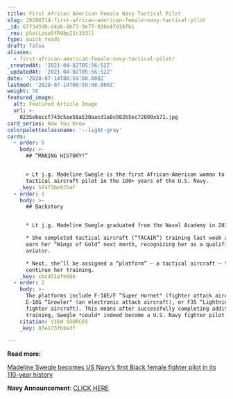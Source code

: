 ```yaml
---
title: First African American Female Navy Tactical Pilot
slug: 20200714-first-african-american-female-navy-tactical-pilot
_id: 67f345d6-d4ab-4b73-9e77-930e47d16fb1
_rev: p5oiLzuoOfR9bp21r333ll
type: quick_reads
draft: false
aliases:
  - first-african-american-female-navy-tactical-pilot/
_createdAt: '2021-04-02T05:56:52Z'
_updatedAt: '2021-04-02T05:56:52Z'
date: '2020-07-14T08:59:00.000Z'
lastmod: '2020-07-14T08:59:00.000Z'
weight: 50
featured_image:
  alt: Featured Article Image
  url: >-
    0235ebeccf743c5ee58a530aacd1a8c082b5ec72800x571.jpg
card_series: Now You Know
colorpaletteclassname: '--light-gray'
cards:
  - order: 0
    body: >-
      ## “MAKING HISTORY!”


      > Lt j.g. Madeline Swegle is the first African-American woman to become a
      tactical aircraft pilot in the 100+ years of the U.S. Navy.
    _key: 5f473be97baf
  - order: 1
    body: >-
      ## Backstory


      * Lt j.g. Madeline Swegle graduated from the Naval Academy in 2017.

      * She completed tactical aircraft (“TACAIR”) training last week and will
      earn her “Wings of Gold” next month, recognizing her as a qualified Naval
      aviator.

      * Next, she’ll be assigned a “platform” – a tactical aircraft – to
      continue her training.
    _key: cbc451afe996
  - order: 2
    body: >-
      The platforms include F-18E/F “Super Hornet" (fighter attack aircraft),
      E-18G “Growler" (an electronic attack aircraft), or F35 “Lightning” (a
      fighter aircraft). This means after successfully completing additional
      training, Swegle *could* indeed become a U.S. Navy fighter pilot.
    citation: VIEW SOURCES
    _key: 8fe173fb8a3f

---
```

**Read more:**

[Madeline Swegle becomes US Navy’s first Black female fighter pilot in its 110-year history](https://www.usatoday.com/story/news/nation/2020/07/13/madeline-swegle-becomes-navys-first-black-female-fighter-pilot/5426566002/)

**Navy Announcement**: [CLICK HERE](https://twitter.com/USNavy/status/1281362500978716673?s=20)